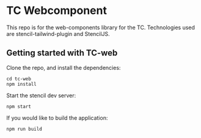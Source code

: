 # TC Webcomponent

This repo is for the web-components library for the TC. Technologies used are stencil-tailwind-plugin and StencilJS.

## Getting started with TC-web

Clone the repo, and install the dependencies:

```shell
cd tc-web
npm install
```

Start the stencil dev server:

```shell
npm start
```

If you would like to build the application:

```shell
npm run build
```
